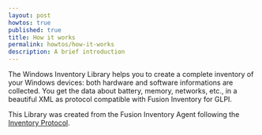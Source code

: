 ```yaml
---
layout: post
howtos: true
published: true
title: How it works
permalink: howtos/how-it-works
description: A brief introduction
---
```

The Windows Inventory Library helps you to create a complete inventory of your Windows devices: both hardware and software informations are collected. You get the data about battery, memory, networks, etc., in a beautiful XML as protocol compatible with Fusion Inventory for GLPI.

This Library was created from the Fusion Inventory Agent following the [Inventory Protocol](http://fusioninventory.org/documentation/dev/spec/protocol/inventory.html "Click here to learn more").
